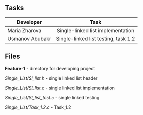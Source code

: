 ## Tasks

| Developer       | Task                                 |
| --------------- |:------------------------------------:|
| Maria Zharova   | Single-linked list implementation    |
| Usmanov Abubakr | Single-linked list testing, task 1.2 |


## Files

**Feature-1** - directory for developing project 

*Single_List/Sl_list.h* - single linked list header 

*Single_List/Sl_list.c* - single linked list implementation  

*Single_List/Sl_list_test.c* - single linked testing

*Single_List/Task_1.2.c* - Task_1.2

